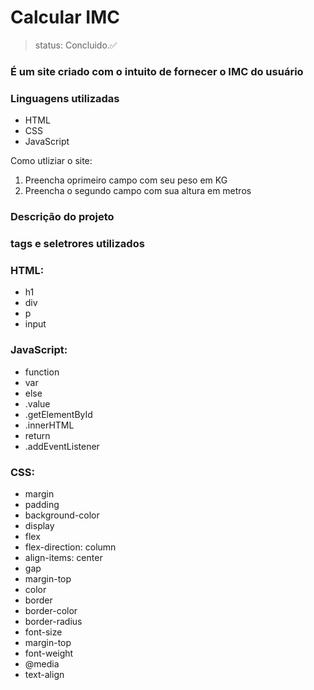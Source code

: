 <h1>Calcular IMC</h1>
  
  > status: Concluido.✅

  ### É um site criado com o intuito de fornecer o IMC do usuário 

  ### Linguagens utilizadas
  + HTML
  + CSS
  + JavaScript

  Como utliziar o site:
  1) Preencha oprimeiro campo com seu peso em KG
  2) Preencha o segundo campo com sua altura em metros
  
  ### Descrição do projeto
  ### tags e seletrores utilizados
  ### HTML:
  + h1
  + div
  + p
  + input
  ### JavaScript:
  + function
  + var
  + else 
  + .value
  + .getElementById
  + .innerHTML
  + return
  + .addEventListener
  ### CSS:
  + margin
  + padding
  + background-color
  + display 
  + flex
  + flex-direction: column
  + align-items: center
  + gap
  + margin-top
  + color
  + border
  + border-color
  + border-radius
  + font-size
  + margin-top
  + font-weight
  + @media
  + text-align
  
